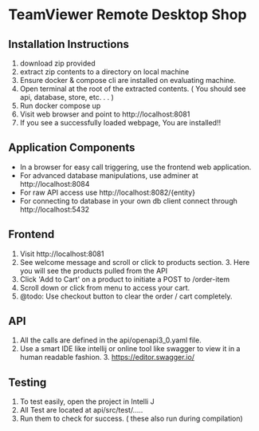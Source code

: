 # TeamViewer Remote Desktop Shop
## Installation Instructions
1. download zip provided
2. extract zip contents to a directory on local machine
3. Ensure docker & compose cli are installed on evaluating machine.
4. Open terminal at the root of the extracted contents. ( You should see api, database, store, etc. . . )
5. Run docker compose up
6. Visit web browser and point to http://localhost:8081
7. If you see a successfully loaded webpage, You are installed!!

## Application Components
- In a browser for easy call triggering, use the frontend web application.
- For advanced database manipulations, use adminer at http://localhost:8084
- For raw API access use http://localhost:8082/{entity}
- For connecting to database in your own db client connect through http://localhost:5432

## Frontend
1. Visit http://localhost:8081
2. See welcome message and scroll or click to products section.
   3. Here you will see the products pulled from the API
4. Click 'Add to Cart' on a product to initiate a POST to /order-item 
5. Scroll down or click from menu to access your cart.
6. @todo: Use checkout button to clear the order / cart completely.

## API
1. All the calls are defined in the api/openapi3_0.yaml file.
2. Use a smart IDE like intellij or online tool like swagger to view it in a human readable fashion.
   3. https://editor.swagger.io/


## Testing
1. To test easily, open the project in Intelli J
2. All Test are located at api/src/test/.....
3. Run them to check for success. ( these also run during compilation)